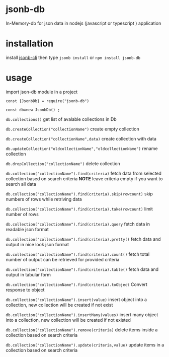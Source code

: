 # jsonb-db
In-Memory-db for json data in nodejs (javascript or typescript ) application

# installation
install [jsonb-cli](https://github.com/barakaally/jsonb-cli) then type
``jsonb install``
or
``npm install jsonb-db ``

# usage
import json-db module in a project

```const {JsonbDb} = require("jsonb-db")```

```const db=new JsonbDb() ;```

```db.collections()``` get list of avalable collections in Db

```db.createCollection("collectionName")``` create empty collection

```db.createCollection("collectionName",data)``` create collection with data

```db.updateCollection("oldcollectionName","oldcollectionName")``` rename collection

```db.dropCollection("collectionName")``` delete collection

```db.collection("collectionName").find(criteria)``` fetch data from selected collection based on search criteria **NOTE** leave criteria                                                        empty if you want to search all data

```db.collection("collectionName").find(criteria).skip(rowcount)``` skip numbers of rows while retriving data

```db.collection("collectionName").find(criteria).take(rowcount)``` limit number of rows

```db.collection("collectionName").find(criteria).query``` fetch data in readable json format

```db.collection("collectionName").find(criteria).pretty()``` fetch data and output in  nice look json format 

```db.collection("collectionName").find(criteria).count()``` fetch total number of output can be retrieved for provided criteria

```db.collection("collectionName").find(criteria).table()``` fetch data and output in  tabular form 

```db.collection("collectionName").find(criteria).toObject``` Convert response to object 

```db.collection("collectionName").insert(value)``` insert object into a collection, new collection will be created if not exist

```db.collection("collectionName").insertMany(values)``` insert many object into a collection, new collection will be created if not existed


```db.collection("collectionName").remove(criteria)``` delete items inside a collection based on search criteria

```db.collection("collectionName").update(criteria,value)``` update items in a collection based on search criteria


